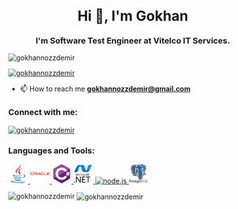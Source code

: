 <h1 align="center">Hi 👋, I'm Gokhan</h1>
<h3 align="center">I'm Software Test Engineer at Vitelco IT Services. 
  </h3>

<p align="left"> <img src="https://komarev.com/ghpvc/?username=gokhannozzdemir&label=Profile%20views&color=0e75b6&style=flat" alt="gokhannozzdemir" /> </p>

<p align="left"> <a href="https://github.com/ryo-ma/github-profile-trophy"><img src="https://github-profile-trophy.vercel.app/?username=gokhannozzdemir" alt="gokhannozzdemir" /></a> </p>

- 📫 How to reach me **gokhannozzdemir@gmail.com**

<h3 align="left">Connect with me:</h3>
<p align="left">
<a href="https://instagram.com/gokhannozzdemir" target="blank"><img align="center" src="https://cdn.jsdelivr.net/npm/simple-icons@3.0.1/icons/instagram.svg" alt="gokhannozzdemir" height="30" width="40" /></a>
</p>

<h3 align="left">Languages and Tools:</h3>
<p align="left"> </a> </a> <a href="https://www.java.com" target="_blank"> <img src="https://raw.githubusercontent.com/devicons/devicon/master/icons/java/java-original.svg" alt="java" width="40" height="40"/> </a> <a href="https://www.oracle.com/" target="_blank"> <img src="https://raw.githubusercontent.com/devicons/devicon/master/icons/oracle/oracle-original.svg" alt="oracle" width="40" height="40"/>  </a> <a href="https://www.w3schools.com/cs/" target="_blank"> <img src="https://raw.githubusercontent.com/devicons/devicon/master/icons/csharp/csharp-original.svg" alt="csharp" width="40" height="40"/> </a>  </a> <a href="https://dotnet.microsoft.com/" target="_blank"> <img src="https://raw.githubusercontent.com/devicons/devicon/master/icons/dot-net/dot-net-original-wordmark.svg" alt="dotnet" width="40" height="40"/> </a> <a href="https://nodejs.org/en/" target="_blank"> <img src="https://nodejs.org/static/images/logo.svg" alt="node.js" width="60" height="60"/> </a> <a href="https://www.postgresql.org" target="_blank"> <img src="https://raw.githubusercontent.com/devicons/devicon/master/icons/postgresql/postgresql-original-wordmark.svg" alt="postgresql" width="40" height="40"/> </a> </p>

<p><img align="left" src="https://github-readme-stats.vercel.app/api/top-langs?username=gokhannozzdemir&show_icons=true&locale=en&layout=compact" alt="gokhannozzdemir" /></p>

<p>&nbsp;<img align="center" src="https://github-readme-stats.vercel.app/api?username=gokhannozzdemir&show_icons=true&locale=en" alt="gokhannozzdemir" /></p>




<!--
**gokhannozzdemir/gokhannozzdemir** is a ✨ _special_ ✨ repository because its `README.md` (this file) appears on your GitHub profile.

Here are some ideas to get you started:

- 🔭 I’m currently working on ...
- 🌱 I’m currently learning ...
- 👯 I’m looking to collaborate on ...
- 🤔 I’m looking for help with ...
- 💬 Ask me about ...
- 📫 How to reach me: ...
- 😄 Pronouns: ...
- ⚡ Fun fact: ...
-->

